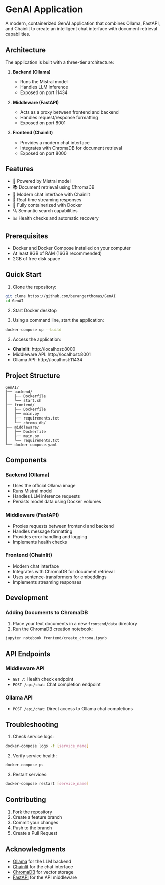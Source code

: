 # GenAI Application

A modern, containerized GenAI application that combines Ollama, FastAPI, and Chainlit to create an intelligent chat interface with document retrieval capabilities.

## Architecture

The application is built with a three-tier architecture:

1. **Backend (Ollama)**
   - Runs the Mistral model
   - Handles LLM inference
   - Exposed on port 11434

2. **Middleware (FastAPI)**
   - Acts as a proxy between frontend and backend
   - Handles request/response formatting
   - Exposed on port 8001

3. **Frontend (Chainlit)**
   - Provides a modern chat interface
   - Integrates with ChromaDB for document retrieval
   - Exposed on port 8000

## Features

- 🤖 Powered by Mistral model
- 📚 Document retrieval using ChromaDB
- 💬 Modern chat interface with Chainlit
- 🔄 Real-time streaming responses
- 🐳 Fully containerized with Docker
- 🔍 Semantic search capabilities
- 📊 Health checks and automatic recovery

## Prerequisites

- Docker and Docker Compose installed on your computer
- At least 8GB of RAM (16GB recommended)
- 2GB of free disk space

## Quick Start

1. Clone the repository:
```bash
git clone https://github.com/berangerthomas/GenAI
cd GenAI
```

2. Start Docker desktop

3. Using a command line, start the application:
```bash
docker-compose up --build
```

3. Access the application:
- **Chainlit**: http://localhost:8000
- Middleware API: http://localhost:8001
- Ollama API: http://localhost:11434

## Project Structure

```
GenAI/
├── backend/
│   ├── Dockerfile
│   └── start.sh
├── frontend/
│   ├── Dockerfile
│   ├── main.py
│   ├── requirements.txt
│   └── chroma_db/
├── middleware/
│   ├── Dockerfile
│   ├── main.py
│   └── requirements.txt
└── docker-compose.yaml
```

## Components

### Backend (Ollama)

- Uses the official Ollama image
- Runs Mistral model
- Handles LLM inference requests
- Persists model data using Docker volumes

### Middleware (FastAPI)

- Proxies requests between frontend and backend
- Handles message formatting
- Provides error handling and logging
- Implements health checks

### Frontend (Chainlit)

- Modern chat interface
- Integrates with ChromaDB for document retrieval
- Uses sentence-transformers for embeddings
- Implements streaming responses

## Development

### Adding Documents to ChromaDB

1. Place your text documents in a new `frontend/data` directory
2. Run the ChromaDB creation notebook:
```bash
jupyter notebook frontend/create_chroma.ipynb
```

## API Endpoints

### Middleware API

- `GET /`: Health check endpoint
- `POST /api/chat`: Chat completion endpoint

### Ollama API

- `POST /api/chat`: Direct access to Ollama chat completions


## Troubleshooting

1. Check service logs:
```bash
docker-compose logs -f [service_name]
```

2. Verify service health:
```bash
docker-compose ps
```

3. Restart services:
```bash
docker-compose restart [service_name]
```

## Contributing

1. Fork the repository
2. Create a feature branch
3. Commit your changes
4. Push to the branch
5. Create a Pull Request

## Acknowledgments

- [Ollama](https://ollama.ai/) for the LLM backend
- [Chainlit](https://chainlit.io/) for the chat interface
- [ChromaDB](https://www.chromadb.com/) for vector storage
- [FastAPI](https://fastapi.tiangolo.com/) for the API middleware 